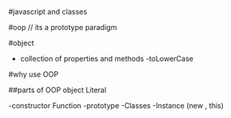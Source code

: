 #javascript and classes

#oop // its a prototype paradigm

#object
- collection of properties and methods
-toLowerCase

#why use OOP


##parts of OOP
object Literal

-constructor Function 
-prototype
-Classes
-Instance (new , this)
